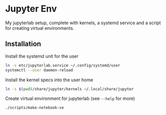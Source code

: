 # Jupyter Env

My jupyterlab setup, complete with kernels, a systemd service and a script for
creating virtual environments.

## Installation

Install the systemd unit for the user

```bash
ln -s etc/jupyterlab.service ~/.config/systemd/user
systemctl --user daemon-reload
```

Install the kernel specs into the user home

```bash
ln -s $(pwd)/share/jupyter/kernels ~/.local/share/jupyter
```

Create virtual environment for jupyterlab (see `--help` for more)

```bash
./scripts/make-notebook-ve
```
